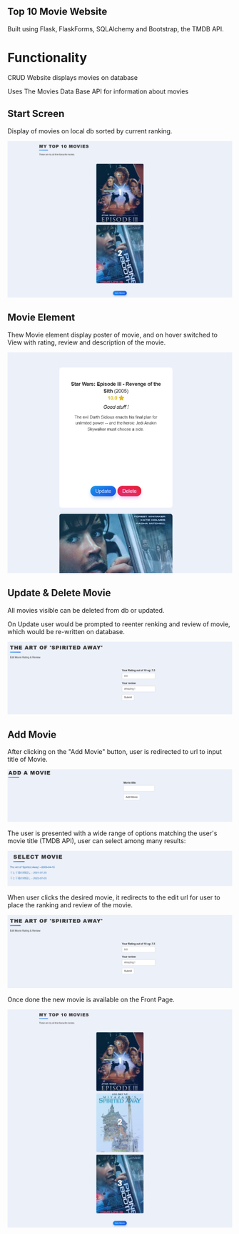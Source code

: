 ## Top 10 Movie Website 

Built using Flask, FlaskForms, SQLAlchemy and Bootstrap, the TMDB API.


# Functionality

CRUD Website displays movies on database

Uses The Movies Data Base API for information about movies


## Start Screen 

Display of movies on local db sorted by current ranking.

![alt text](./screenshots/home_page.png)

## Movie Element 

Thew Movie element display poster of movie, and on hover switched to View with rating, review and description of the movie. 

![alt text](./screenshots/movie_back.png)


## Update & Delete Movie

All movies visible can be deleted from db or updated.

On Update user would be prompted to reenter renking and review of movie, which would be re-written on database.

![alt text](./screenshots/edit_movie.png)

## Add Movie

After clicking on the "Add Movie" button, user is redirected to url to input title of Movie.

![alt text](./screenshots/add_movie.png)

The user is presented with a wide range of options matching the user's movie title (TMDB API), user can select among many results:

![alt text](./screenshots/select_movie.png)

When user clicks the desired movie, it redirects to the edit url for user to place the ranking and review of the movie.

![alt text](./screenshots/edit_movie.png)

Once done the new movie is available on the Front Page.

![alt text](./screenshots/final_screen.png)